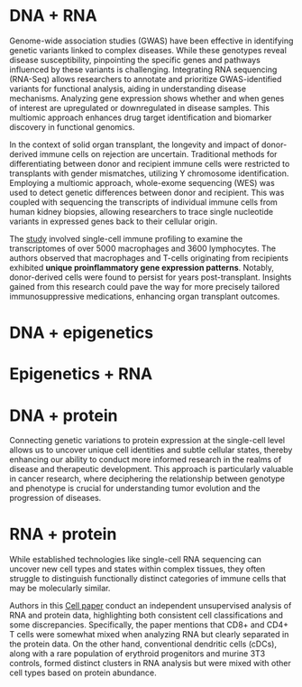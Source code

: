# DNA + RNA
Genome-wide association studies (GWAS) have been effective in identifying genetic variants linked to complex diseases. While these genotypes reveal disease susceptibility, pinpointing the specific genes and pathways influenced by these variants is challenging. Integrating RNA sequencing (RNA-Seq) allows researchers to annotate and prioritize GWAS-identified variants for functional analysis, aiding in understanding disease mechanisms. Analyzing gene expression shows whether and when genes of interest are upregulated or downregulated in disease samples. This multiomic approach enhances drug target identification and biomarker discovery in functional genomics.

In the context of solid organ transplant, the longevity and impact of donor-derived immune cells on rejection are uncertain. Traditional methods for differentiating between donor and recipient immune cells were restricted to transplants with gender mismatches, utilizing Y chromosome identification. Employing a multiomic approach, whole-exome sequencing (WES) was used to detect genetic differences between donor and recipient. This was coupled with sequencing the transcripts of individual immune cells from human kidney biopsies, allowing researchers to trace single nucleotide variants in expressed genes back to their cellular origin.

The [study](https://journals.lww.com/jasn/fulltext/2020/09000/harnessing_expressed_single_nucleotide_variation.12.aspx) involved single-cell immune profiling to examine the transcriptomes of over 5000 macrophages and 3600 lymphocytes. The authors observed that macrophages and T-cells originating from recipients exhibited **unique proinflammatory gene expression patterns**. Notably, donor-derived cells were found to persist for years post-transplant. Insights gained from this research could pave the way for more precisely tailored immunosuppressive medications, enhancing organ transplant outcomes.

# DNA + epigenetics 

# Epigenetics + RNA


# DNA + protein
Connecting genetic variations to protein expression at the single-cell level allows us to uncover unique cell identities and subtle cellular states, thereby enhancing our ability to conduct more informed research in the realms of disease and therapeutic development. This approach is particularly valuable in cancer research, where deciphering the relationship between genotype and phenotype is crucial for understanding tumor evolution and the progression of diseases.

# RNA + protein
While established technologies like single-cell RNA sequencing can uncover new cell types and states within complex tissues, they often struggle to distinguish functionally distinct categories of immune cells that may be molecularly similar.

Authors in this [Cell paper](https://www.cell.com/cell/fulltext/S0092-8674(21)00583-3) conduct an independent unsupervised analysis of RNA and protein data, highlighting both consistent cell classifications and some discrepancies. Specifically, the paper mentions that CD8+ and CD4+ T cells were somewhat mixed when analyzing RNA but clearly separated in the protein data. On the other hand, conventional dendritic cells (cDCs), along with a rare population of erythroid progenitors and murine 3T3 controls, formed distinct clusters in RNA analysis but were mixed with other cell types based on protein abundance.



